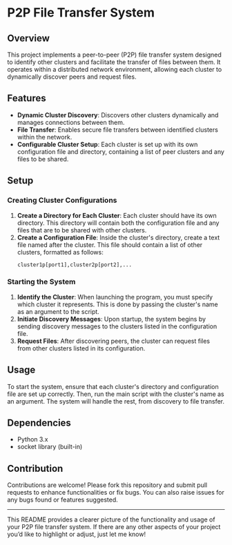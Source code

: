 # P2P File Transfer System

## Overview

This project implements a peer-to-peer (P2P) file transfer system designed to identify other clusters and facilitate the transfer of files between them. It operates within a distributed network environment, allowing each cluster to dynamically discover peers and request files.

## Features

- **Dynamic Cluster Discovery**: Discovers other clusters dynamically and manages connections between them.
- **File Transfer**: Enables secure file transfers between identified clusters within the network.
- **Configurable Cluster Setup**: Each cluster is set up with its own configuration file and directory, containing a list of peer clusters and any files to be shared.

## Setup

### Creating Cluster Configurations

1. **Create a Directory for Each Cluster**: Each cluster should have its own directory. This directory will contain both the configuration file and any files that are to be shared with other clusters.
2. **Create a Configuration File**: Inside the cluster's directory, create a text file named after the cluster. This file should contain a list of other clusters, formatted as follows:
   ```
   cluster1p[port1],cluster2p[port2],...
   ```

### Starting the System

1. **Identify the Cluster**: When launching the program, you must specify which cluster it represents. This is done by passing the cluster's name as an argument to the script.
2. **Initiate Discovery Messages**: Upon startup, the system begins by sending discovery messages to the clusters listed in the configuration file.
3. **Request Files**: After discovering peers, the cluster can request files from other clusters listed in its configuration.

## Usage

To start the system, ensure that each cluster's directory and configuration file are set up correctly. Then, run the main script with the cluster's name as an argument. The system will handle the rest, from discovery to file transfer.

## Dependencies

- Python 3.x
- socket library (built-in)

## Contribution

Contributions are welcome! Please fork this repository and submit pull requests to enhance functionalities or fix bugs. You can also raise issues for any bugs found or features suggested.

---

This README provides a clearer picture of the functionality and usage of your P2P file transfer system. If there are any other aspects of your project you’d like to highlight or adjust, just let me know!
